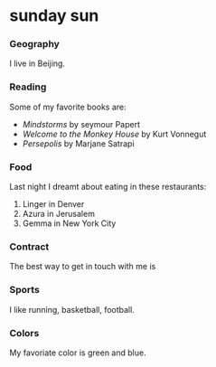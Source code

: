 # sunday sun 

### Geography

I live in Beijing.

### Reading

Some of my favorite books are:

- *Mindstorms* by seymour Papert
- *Welcome to the Monkey House* by Kurt Vonnegut
- *Persepolis* by Marjane Satrapi

### Food

Last night I dreamt about eating in these restaurants:

1. Linger in Denver
2. Azura in Jerusalem
3. Gemma in New York City

### Contract

The best way to get in touch with me is 

### Sports

I like running, basketball, football.


### Colors

My favoriate color is green and blue.

